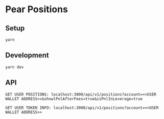 # Pear Positions

## Setup

```
yarn
```

## Development

```
yarn dev
```

## API 
```
GET USER POSITIONS: localhost:3000/api/v1/positions?account=<<USER WALLET ADDRESS>>&showlPnlAfterFees=true&isPnlInLeverage=true
```
```
GET USER TOKEN INFO: localhost:3000/api/v1/positions?account=<<USER WALLET ADDRESS>>
```